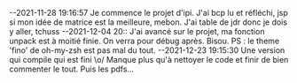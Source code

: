 --2021-11-28 19:16:57
Je commence le projet d'ipi.
J'ai bcp lu et réfléchi, jsp si mon idée de matrice est la meilleure, mebon.
J'ai table de jdr donc je dois y aller, tchuss
--2021-12-04 20::
J'ai avancé sur le projet, ma fonction unpack est à moitié finie. On verra pour débug après.
Bisou.
PS : le theme 'fino' de oh-my-zsh est pas mal du tout.
--2021-12-23 19:15:30
Une version qui compile qui est fini \o/ Manque plus qu'à nettoyer le code
et finir de bien commenter le tout.
Puis les pdfs...
